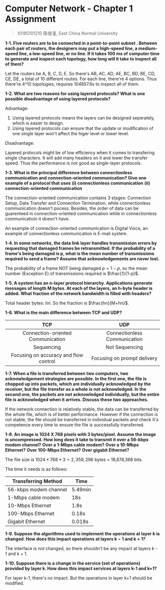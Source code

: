 # Computer Network - Chapter 1 Assignment

> 10185101210 陈俊潼, East China Normal University

**1-1. Five routers are to be connected in a point-to-point subnet . Between each pair of routers, the designers may put a high-speed line, a medium-speed line, a low-speed line, or no line. If it takes 100 ms of computer time to generate and inspect each topology, how long will it take to inspect all of them?**

Let the routers be A, B, C, D, E.
So there's AB, AC, AD, AE, BC, BD, BE, CD, CE, DE, a total of 10 different routes.
For each line, there're 4 options. Thus there're 4^10 topologies, requires 104857.6s to inspect all of them.

**1-2. What are two reasons for using layered protocols? What is one possible disadvantage of using layered protocols?**

Advantage:


1. Using layered protocols means the layers can be designed seperately, which is easier to design.
2. Using layered protocols can ensure that the update or modification of one single layer won't affect the higer level or lower level.

Disadvantage:

Layered protocols might be of low efficiency when it comes to transfering single characters. It will add many headers on it and lower the transfer speed. Thus the performance is not good as single-layer protocols.

**1-3. What is the principal difference between connectionless communication and connection-oriented communication? Give one example of a protocol that uses**
**(i) connectionless communication**
**(ii) connection-oriented communication**

The connection-oriented communication contains 3 stages: Connection Setup, Data Transfer and Connection Termination, while connectionless communication doesn't pocess. Besides, the order of data can be guarenteed in connection-oriented communication while in connectionless communicatioin it doesn't have. 

An example of connection-oriented communication is Digital Voice, an example of connectionless communication is E-mail system.

**1-4. In some networks, the data link layer handles transmission errors by requesting that damaged frames be retransmitted. If the probability of a frame's being damaged is p, what is the mean number of transmissions required to send a frame? Assume that acknowledgements are never lost.**

The probability of a frame NOT being damaged $p = 1-p$, so the mean number (Exception E) of transmissions required is $\frac{1}{1-p}$.

**1-5. A system has an n-layer protocol hierarchy. Applications generate messages of length M bytes. At each of the layers, an h-byte header is added. What fraction of the network bandwidth is filled with headers?**

Total header bytes: $hn$. So the fraction is $\frac{hn}{M+hn}$.

**1-6. What is the main difference between TCP and UDP?**

TCP|UDP
:-:|:-:
Connection-oriented Communication|Connectionless Communication
Sequencing|Not Sequencing
Focusing on accuracy and flow control|Focusing on prompt delivery

**1-7. When a file is transferred between two computers, two acknowledgement strategies are possible. In the first one, the file is chopped up into packets, which are individually acknowledged by the receiver, but the file transfer as a whole is not acknowledged. In the second one, the packets are not acknowledged individually, but the entire file is acknowledged when it arrives. Discuss these two approaches.**

If the network connection is relatively stable, the data can be transferred by the whole file, which is of better performance. However if the connection is not stable, the file should be transferred in individual packets and check it's competence every time to ensure the file is successfully transferred.

**1-8. An image is 1024 X 768 pixels with 3 bytes/pixel. Assume the image is uncompressed. How long does it take to transmit it over a 56-kbps modem channel?**
**Over a 1-Mbps cable modem?**
**Over a 10-Mbps Ethernet?** 
**Over 100-Mbps Ethernet?**
**Over gigabit Ethernet?**

The file size is $1024*768*3=2,359,296$ bytes = 18,874,368 bits.

The time it needs is as follows:

Transferring Method | Time
---|---
56-kbps modem channel|5.49min
1-Mbps cable modem|18s
10-Mbps Ethernet|1.8s
100-Mbps Ethernet|0.18s
Gigabit Ethernet|0.018s

**1-9. Suppose the algorithms used to implement the operations at layer k is changed. How does this impact operations at layers k − 1 and k + 1?**

The interface is not changed, so there shouldn't be any impact at layers k - 1 and k + 1.

**1-10. Suppose there is a change in the service (set of operations) provided by layer k. How does this impact services at layers k-1 and k+1?**

For layer k-1, there's no impact. But the operations in layer k+1 should be modified.